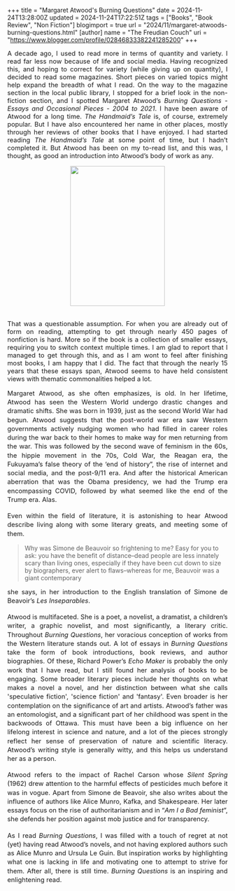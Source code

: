 +++
title = "Margaret Atwood's Burning Questions"
date = 2024-11-24T13:28:00Z
updated = 2024-11-24T17:22:51Z
tags = ["Books", "Book Review", "Non Fiction"]
blogimport = true 
url = "2024/11/margaret-atwoods-burning-questions.html"
[author]
	name = "The Freudian Couch"
	uri = "https://www.blogger.com/profile/02846833382241285200"
+++

<p style="text-align: justify;"><span face="Arial, sans-serif" style="font-size: 11pt; font-variant-alternates: normal; font-variant-east-asian: normal; font-variant-numeric: normal; font-variant-position: normal; vertical-align: baseline; white-space-collapse: preserve;">A decade ago, I used to read more in terms of quantity and variety. I read far less now because of life and social media. Having recognized this, and hoping to correct for variety (while giving up on quantity), I decided to read some magazines. Short pieces on varied topics might help expand the breadth of what I read. On the way to the magazine section in the local public library, I stopped for a brief look in the non-fiction section, and I spotted Margaret Atwood’s </span><span face="Arial, sans-serif" style="font-size: 11pt; font-style: italic; font-variant-alternates: normal; font-variant-east-asian: normal; font-variant-numeric: normal; font-variant-position: normal; vertical-align: baseline; white-space-collapse: preserve;">Burning Questions - Essays and Occasional Pieces - 2004 to 2021</span><span face="Arial, sans-serif" style="font-size: 11pt; font-variant-alternates: normal; font-variant-east-asian: normal; font-variant-numeric: normal; font-variant-position: normal; vertical-align: baseline; white-space-collapse: preserve;">. I have been aware of Atwood for a long time. </span><span face="Arial, sans-serif" style="font-size: 11pt; font-style: italic; font-variant-alternates: normal; font-variant-east-asian: normal; font-variant-numeric: normal; font-variant-position: normal; vertical-align: baseline; white-space-collapse: preserve;">The Handmaid’s Tale</span><span face="Arial, sans-serif" style="font-size: 11pt; font-variant-alternates: normal; font-variant-east-asian: normal; font-variant-numeric: normal; font-variant-position: normal; vertical-align: baseline; white-space-collapse: preserve;"> is, of course, extremely popular. But I have also encountered her name in other places, mostly through her reviews of other books that I have enjoyed. I had started reading </span><span face="Arial, sans-serif" style="font-size: 11pt; font-style: italic; font-variant-alternates: normal; font-variant-east-asian: normal; font-variant-numeric: normal; font-variant-position: normal; vertical-align: baseline; white-space-collapse: preserve;">The Handmaid’s Tale</span><span face="Arial, sans-serif" style="font-size: 11pt; font-variant-alternates: normal; font-variant-east-asian: normal; font-variant-numeric: normal; font-variant-position: normal; vertical-align: baseline; white-space-collapse: preserve;"> at some point of time, but I hadn’t completed it. But Atwood has been on my to-read list, and this was, I thought, as good an introduction into Atwood’s body of work as any.</span></p><p></p><div class="separator" style="clear: both; text-align: center;"><a href="https://blogger.googleusercontent.com/img/b/R29vZ2xl/AVvXsEh9z6TrRYAYMcm8p5N56I1b32HjNroySkmFdpqUbDukSAe51bETMeZaP2lN_f-EE-HYtAW1r_DmDrbANuq7tR-3kAS2bA08m5M_2WqZcEG0Dg2nOhgebolRdagU2WfXZQMZjReQW5uXa3SYwfhqFUmTUCzAe0V9JjtzHFkkPu-sHjcaHHubJUdGsiVm8xyh/s3070/PXL_20241124_175658194.jpg" style="margin-left: 1em; margin-right: 1em;"><img border="0" data-original-height="3070" data-original-width="2075" height="320" src="https://blogger.googleusercontent.com/img/b/R29vZ2xl/AVvXsEh9z6TrRYAYMcm8p5N56I1b32HjNroySkmFdpqUbDukSAe51bETMeZaP2lN_f-EE-HYtAW1r_DmDrbANuq7tR-3kAS2bA08m5M_2WqZcEG0Dg2nOhgebolRdagU2WfXZQMZjReQW5uXa3SYwfhqFUmTUCzAe0V9JjtzHFkkPu-sHjcaHHubJUdGsiVm8xyh/s320/PXL_20241124_175658194.jpg" width="216" /></a></div><span face="Arial, sans-serif" style="font-size: 11pt; font-variant-alternates: normal; font-variant-east-asian: normal; font-variant-numeric: normal; font-variant-position: normal; vertical-align: baseline; white-space-collapse: preserve;"><br /></span><p></p><p style="text-align: justify;"><span face="Arial, sans-serif" style="font-size: 11pt; white-space-collapse: preserve;">That was a questionable assumption. For when you are already out of form on reading, attempting to get through nearly 450 pages of nonfiction is hard. More so if the book is a collection of smaller essays, requiring you to switch context multiple times. I am glad to report that I managed to get through this, and as I am wont to feel after finishing most books, I am happy that I did. The fact that through the nearly 15 years that these essays span, Atwood seems to have held consistent views with thematic commonalities helped a lot.&nbsp;</span></p><span id="docs-internal-guid-00de02df-7fff-46d1-e577-f78312b1e0ef"><p dir="ltr" style="line-height: 1.38; margin-bottom: 0pt; margin-top: 0pt; text-align: justify;"><span face="Arial, sans-serif" style="font-size: 11pt; font-variant-alternates: normal; font-variant-east-asian: normal; font-variant-numeric: normal; font-variant-position: normal; vertical-align: baseline; white-space-collapse: preserve;">Margaret Atwood, as she often emphasizes, is old. In her lifetime, Atwood has seen the Western World undergo drastic changes and dramatic shifts. She was born in 1939, just as the second World War had begun. Atwood suggests that the post-world war era saw Western governments actively nudging women who had filled in career roles during the war back to their homes to make way for men returning from the war. This was followed by the second wave of feminism in the 60s, the hippie movement in the 70s, Cold War, the Reagan era, the Fukuyama’s false theory of the ‘end of history”, the rise of internet and social media, and the post-9/11 era. And after the historical American aberration that was the Obama presidency, we had the Trump era encompassing COVID, followed by what seemed like the end of the Trump era. Alas.&nbsp;</span></p><div style="text-align: justify;"><br /></div><p dir="ltr" style="line-height: 1.38; margin-bottom: 0pt; margin-top: 0pt; text-align: justify;"><span face="Arial, sans-serif" style="font-size: 11pt; font-variant-alternates: normal; font-variant-east-asian: normal; font-variant-numeric: normal; font-variant-position: normal; vertical-align: baseline; white-space-collapse: preserve;">Even within the field of literature, it is astonishing to hear Atwood describe living along with some literary greats, and meeting some of them. </span></p><p dir="ltr" style="line-height: 1.38; margin-bottom: 0pt; margin-top: 0pt;"><span face="Arial, sans-serif" style="font-size: 11pt; font-style: italic; font-variant-alternates: normal; font-variant-east-asian: normal; font-variant-numeric: normal; font-variant-position: normal; vertical-align: baseline; white-space-collapse: preserve;"></span></p><blockquote>Why was Simone de Beauvoir so frightening to me? Easy for you to ask: you have the benefit of distance–dead people are less innately scary than living ones, especially if they have been cut down to size by biographers, ever alert to flaws–whereas for me, Beauvoir was a giant contemporary</blockquote></span><p></p><p dir="ltr" style="line-height: 1.38; margin-bottom: 0pt; margin-top: 0pt; text-align: justify;"><span face="Arial, sans-serif" style="font-size: 11pt; font-variant-alternates: normal; font-variant-east-asian: normal; font-variant-numeric: normal; font-variant-position: normal; vertical-align: baseline; white-space-collapse: preserve;">she says, in her introduction to the English translation of Simone de Beavoir’s </span><span face="Arial, sans-serif" style="font-size: 11pt; font-style: italic; font-variant-alternates: normal; font-variant-east-asian: normal; font-variant-numeric: normal; font-variant-position: normal; vertical-align: baseline; white-space-collapse: preserve;">Les Inseparables</span><span face="Arial, sans-serif" style="font-size: 11pt; font-variant-alternates: normal; font-variant-east-asian: normal; font-variant-numeric: normal; font-variant-position: normal; vertical-align: baseline; white-space-collapse: preserve;">.&nbsp;</span></p><div style="text-align: justify;"><br /></div><p dir="ltr" style="line-height: 1.38; margin-bottom: 0pt; margin-top: 0pt; text-align: justify;"><span face="Arial, sans-serif" style="font-size: 11pt; font-variant-alternates: normal; font-variant-east-asian: normal; font-variant-numeric: normal; font-variant-position: normal; vertical-align: baseline; white-space-collapse: preserve;">Atwood is multifaceted. She is a poet, a novelist, a dramatist, a children’s writer, a graphic novelist, and most significantly, a literary critic. Throughout </span><span face="Arial, sans-serif" style="font-size: 11pt; font-style: italic; font-variant-alternates: normal; font-variant-east-asian: normal; font-variant-numeric: normal; font-variant-position: normal; vertical-align: baseline; white-space-collapse: preserve;">Burning Questions</span><span face="Arial, sans-serif" style="font-size: 11pt; font-variant-alternates: normal; font-variant-east-asian: normal; font-variant-numeric: normal; font-variant-position: normal; vertical-align: baseline; white-space-collapse: preserve;">, her voracious conception of works from the Western literature stands out. A lot of essays in </span><span face="Arial, sans-serif" style="font-size: 11pt; font-style: italic; font-variant-alternates: normal; font-variant-east-asian: normal; font-variant-numeric: normal; font-variant-position: normal; vertical-align: baseline; white-space-collapse: preserve;">Burning Questions</span><span face="Arial, sans-serif" style="font-size: 11pt; font-variant-alternates: normal; font-variant-east-asian: normal; font-variant-numeric: normal; font-variant-position: normal; vertical-align: baseline; white-space-collapse: preserve;"> take the form of book introductions, book reviews, and author biographies. Of these, Richard Power’s <i>Echo Maker</i> is probably the only work that I have read, but I still found her analysis of books to be engaging. Some broader literary pieces include her thoughts on what makes a novel a novel, and her distinction between what she calls 'speculative fiction', 'science fiction' and 'fantasy'. Even broader is her contemplation on the significance of art and artists. Atwood’s father was an entomologist, and a significant part of her childhood was spent in the backwoods of Ottawa. This must have been a big influence on her lifelong interest in science and nature, and a lot of the pieces strongly reflect her sense of preservation of nature and scientific literacy. Atwood’s writing style is generally witty, and this helps us understand her as a person.&nbsp;</span></p><div style="text-align: justify;"><br /></div><p dir="ltr" style="line-height: 1.38; margin-bottom: 0pt; margin-top: 0pt; text-align: justify;"><span face="Arial, sans-serif" style="font-size: 11pt; font-variant-alternates: normal; font-variant-east-asian: normal; font-variant-numeric: normal; font-variant-position: normal; vertical-align: baseline; white-space-collapse: preserve;">Atwood refers to the impact of Rachel Carson whose </span><span face="Arial, sans-serif" style="font-size: 11pt; font-style: italic; font-variant-alternates: normal; font-variant-east-asian: normal; font-variant-numeric: normal; font-variant-position: normal; vertical-align: baseline; white-space-collapse: preserve;">Silent Spring</span><span face="Arial, sans-serif" style="font-size: 11pt; font-variant-alternates: normal; font-variant-east-asian: normal; font-variant-numeric: normal; font-variant-position: normal; vertical-align: baseline; white-space-collapse: preserve;"> (1962) drew attention to the harmful effects of pesticides much before it was in vogue. Apart from Simone de Beavoir, she also writes about the influence of authors like Alice Munro, Kafka, and Shakespeare. Her later essays focus on the rise of authoritarianism and in “</span><span face="Arial, sans-serif" style="font-size: 11pt; font-style: italic; font-variant-alternates: normal; font-variant-east-asian: normal; font-variant-numeric: normal; font-variant-position: normal; vertical-align: baseline; white-space-collapse: preserve;">Am I a Bad feminist</span><span face="Arial, sans-serif" style="font-size: 11pt; font-variant-alternates: normal; font-variant-east-asian: normal; font-variant-numeric: normal; font-variant-position: normal; vertical-align: baseline; white-space-collapse: preserve;">”, she defends her position against mob justice and for transparency.</span></p><div style="text-align: justify;"><br /></div><p dir="ltr" style="line-height: 1.38; margin-bottom: 0pt; margin-top: 0pt; text-align: justify;"><span face="Arial, sans-serif" style="font-size: 11pt; font-variant-alternates: normal; font-variant-east-asian: normal; font-variant-numeric: normal; font-variant-position: normal; vertical-align: baseline; white-space-collapse: preserve;">As I read <i>Burning Questions</i>, I was filled with a touch of regret at not (yet) having read Atwood’s novels, and not having explored authors such as Alice Munro and Ursula Le Guin. But inspiration works by highlighting what one is lacking in life and motivating one to attempt to strive for them. After all, there is still time. <i>Burning Questions</i> is an inspiring and enlightening read.</span></p><div style="text-align: justify;"><span face="Arial, sans-serif" style="font-size: 11pt; font-variant-alternates: normal; font-variant-east-asian: normal; font-variant-numeric: normal; font-variant-position: normal; vertical-align: baseline; white-space-collapse: preserve;"><br /></span></div><br /><br />
